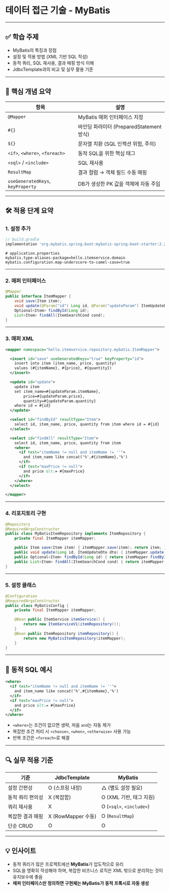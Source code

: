 # 데이터 접근 기술 - MyBatis

---

## ✅ 학습 주제

* MyBatis의 특징과 장점
* 설정 및 적용 방법 (XML 기반 SQL 작성)
* 동적 쿼리, SQL 재사용, 결과 매핑 방식 이해
* JdbcTemplate과의 비교 및 실무 활용 기준

---

## 🧩 핵심 개념 요약

| 항목                                | 설명                              |
| --------------------------------- | ------------------------------- |
| `@Mapper`                         | MyBatis 매퍼 인터페이스 지정             |
| `#{}`                             | 바인딩 파라미터 (PreparedStatement 방식) |
| `${}`                             | 문자열 치환 (SQL 인젝션 위험, 주의)         |
| `<if>`, `<where>`, `<foreach>`    | 동적 SQL을 위한 핵심 태그                |
| `<sql>` / `<include>`             | SQL 재사용                         |
| `ResultMap`                       | 결과 컬럼 → 객체 필드 수동 매핑             |
| `useGeneratedKeys`, `keyProperty` | DB가 생성한 PK 값을 객체에 자동 주입         |

---

## 🛠️ 적용 단계 요약

### 1. 설정 추가

```groovy
// build.gradle
implementation 'org.mybatis.spring.boot:mybatis-spring-boot-starter:2.2.0'
```

```properties
# application.properties
mybatis.type-aliases-package=hello.itemservice.domain
mybatis.configuration.map-underscore-to-camel-case=true
```

---

### 2. 매퍼 인터페이스

```java
@Mapper
public interface ItemMapper {
    void save(Item item);
    void update(@Param("id") Long id, @Param("updateParam") ItemUpdateDto dto);
    Optional<Item> findById(Long id);
    List<Item> findAll(ItemSearchCond cond);
}
```

---

### 3. 매퍼 XML

```xml
<mapper namespace="hello.itemservice.repository.mybatis.ItemMapper">

  <insert id="save" useGeneratedKeys="true" keyProperty="id">
    insert into item (item_name, price, quantity)
    values (#{itemName}, #{price}, #{quantity})
  </insert>

  <update id="update">
    update item
    set item_name=#{updateParam.itemName},
        price=#{updateParam.price},
        quantity=#{updateParam.quantity}
    where id = #{id}
  </update>

  <select id="findById" resultType="Item">
    select id, item_name, price, quantity from item where id = #{id}
  </select>

  <select id="findAll" resultType="Item">
    select id, item_name, price, quantity from item
    <where>
      <if test="itemName != null and itemName != ''">
        and item_name like concat('%',#{itemName},'%')
      </if>
      <if test="maxPrice != null">
        and price &lt;= #{maxPrice}
      </if>
    </where>
  </select>

</mapper>
```

---

### 4. 리포지토리 구현

```java
@Repository
@RequiredArgsConstructor
public class MyBatisItemRepository implements ItemRepository {
    private final ItemMapper itemMapper;

    public Item save(Item item) { itemMapper.save(item); return item; }
    public void update(Long id, ItemUpdateDto dto) { itemMapper.update(id, dto); }
    public Optional<Item> findById(Long id) { return itemMapper.findById(id); }
    public List<Item> findAll(ItemSearchCond cond) { return itemMapper.findAll(cond); }
}
```

---

### 5. 설정 클래스

```java
@Configuration
@RequiredArgsConstructor
public class MyBatisConfig {
    private final ItemMapper itemMapper;

    @Bean public ItemService itemService() {
        return new ItemServiceV1(itemRepository());
    }
    @Bean public ItemRepository itemRepository() {
        return new MyBatisItemRepository(itemMapper);
    }
}
```

---

## 🧩 동적 SQL 예시

```xml
<where>
  <if test="itemName != null and itemName != ''">
    and item_name like concat('%',#{itemName},'%')
  </if>
  <if test="maxPrice != null">
    and price &lt;= #{maxPrice}
  </if>
</where>
```

* `<where>`는 조건이 없으면 생략, 처음 `and`는 자동 제거
* 복잡한 조건 처리 시 `<choose>`, `<when>`, `<otherwise>` 사용 가능
* 반복 조건은 `<foreach>`로 해결

---

## 🔍 실무 적용 기준

| 기준        | JdbcTemplate     | MyBatis                                                    |
| --------- | ---------------- | ---------------------------------------------------------- |
| 설정 간편성    | O (스프링 내장)       | △ (별도 설정 필요)                                               |
| 동적 쿼리 편의성 | X (복잡함)          | O (XML 기반, 태그 지원)                                          |
| 쿼리 재사용    | X                | O (`<sql>`, `<include>`)                                   |
| 복잡한 결과 매핑 | X (RowMapper 수동) | O (`ResultMap`)                                            |
| 단순 CRUD   | O                | O                                                          |

---

## 💡 인사이트

* 동적 쿼리가 많은 프로젝트에선 **MyBatis**가 압도적으로 유리
* SQL을 명확히 작성해야 하며, 복잡한 비즈니스 로직은 XML 밖으로 분리하는 것이 유지보수에 좋음
* **매퍼 인터페이스만 정의하면 구현체는 MyBatis가 동적 프록시로 자동 생성**


